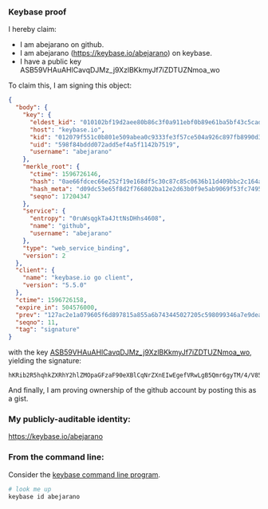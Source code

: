 ### Keybase proof

I hereby claim:

  * I am abejarano on github.
  * I am abejarano (https://keybase.io/abejarano) on keybase.
  * I have a public key ASB59VHAuAHlCavqDJMz_j9XzlBKkmyJf7iZDTUZNmoa_wo

To claim this, I am signing this object:

```json
{
  "body": {
    "key": {
      "eldest_kid": "010102bf19d2aee80b86c3f0a911ebf0b89e61ba5bf43c5cad3d2be254bf86a9e0c10a",
      "host": "keybase.io",
      "kid": "012079f551c0b801e509abea0c9333fe3f57ce504a926c897fb8990d3519366a1aff0a",
      "uid": "598f84bddd072add5ef4a5f1142b7519",
      "username": "abejarano"
    },
    "merkle_root": {
      "ctime": 1596726146,
      "hash": "0ae66fdcec66e252f19e168df5c30c87c85c0636b11d409bbc2c164a44bfcacea8cf6423e2b10c1c2a7c179f8258f4fb15890b0437e9450ff92d433f91610e59",
      "hash_meta": "d09dc53e65f8d2f766802ba12e2d63b0f9e5ab9069f53fc7495bb649ca1fa33d",
      "seqno": 17204347
    },
    "service": {
      "entropy": "0ruWsqgkTa4JttNsDHhs4608",
      "name": "github",
      "username": "abejarano"
    },
    "type": "web_service_binding",
    "version": 2
  },
  "client": {
    "name": "keybase.io go client",
    "version": "5.5.0"
  },
  "ctime": 1596726158,
  "expire_in": 504576000,
  "prev": "127ac2e1a079605f6d897815a855a6b743445027205c598099346a7e9dea0686",
  "seqno": 11,
  "tag": "signature"
}
```

with the key [ASB59VHAuAHlCavqDJMz_j9XzlBKkmyJf7iZDTUZNmoa_wo](https://keybase.io/abejarano), yielding the signature:

```
hKRib2R5hqhkZXRhY2hlZMOpaGFzaF90eXBlCqNrZXnEIwEgefVRwLgB5Qmr6gyTM/4/V85QSpJsiX+4mQ01GTZqGv8Kp3BheWxvYWTESpcCC8QgEnrC4aB5YF9tiXgVqFWmt0NEUCcgXFmAmTRqfp3qBobEIDaoV94rWIYvtrSIAjFzILHePOotf2aDB05TlFHAMBXXAgHCo3NpZ8RAgHXVi+BbeBqAgoGRHkJ1sloDPQ8RUsC1Wtj/YmsDhO9xJhwVXxnPAtyW36+OHD7UkN7qdzFOmDaqCKIRDkDHAKhzaWdfdHlwZSCkaGFzaIKkdHlwZQildmFsdWXEIIsi46jvLl/rG1PQru4AdzrH7Bi44nUlsT/lYxP0UbYHo3RhZ80CAqd2ZXJzaW9uAQ==

```

And finally, I am proving ownership of the github account by posting this as a gist.

### My publicly-auditable identity:

https://keybase.io/abejarano

### From the command line:

Consider the [keybase command line program](https://keybase.io/download).

```bash
# look me up
keybase id abejarano
```

